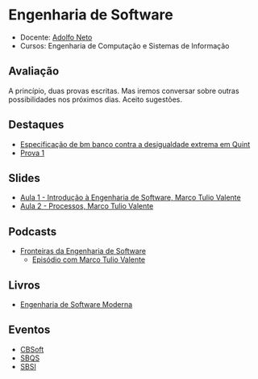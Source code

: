 # Engenharia de Software

- Docente: [Adolfo Neto](https://adolfont.github.io/)
- Cursos: Engenharia de Computação e Sistemas de Informação

## Avaliação

A princípio, duas provas escritas. Mas iremos conversar sobre outras possibilidades nos próximos dias. Aceito sugestões.


## Destaques

- [Especificação de bm banco contra a desigualdade extrema em Quint](https://adolfont.github.io/teaching/2025/engenhariadesoftware/quint/banco)
- [Prova 1](https://adolfont.github.io/teaching/2025/engenhariadesoftware/provas/prova1/)


<!-- [Anotações](xournal_notes/) https://gosignpdf.com/edit/  save all as image -->


## Slides

- [Aula 1 - Introdução à Engenharia de Software, Marco Tulio Valente](http://bit.ly/4fIDozz)
- [Aula 2 - Processos, Marco Tulio Valente](http://bit.ly/45HPFzO)


## Podcasts
- [Fronteiras da Engenharia de Software](https://fronteirases.github.io/)
  - [Episódio com Marco Tulio Valente](https://open.spotify.com/episode/0B8uqfrmxygPePafrXIiiD)  

## Livros

- [Engenharia de Software Moderna](https://engsoftmoderna.info/)


## Eventos

- [CBSoft](https://cbsoft.sbc.org.br/)
- [SBQS](https://sbqs.sbc.org.br/)
- [SBSI](https://www2.sbc.org.br/ce-si/sbsi.html)

